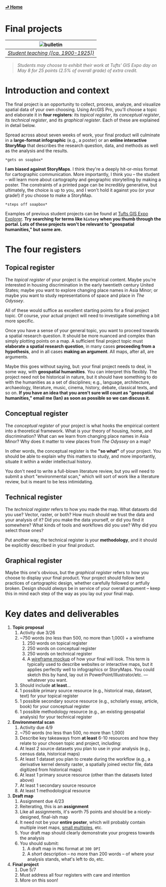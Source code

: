 [**⮐ Home**](../)

# Final projects

| ![bulletin](https://iiif.digitalcommonwealth.org/iiif/2/commonwealth:2v23w8155/660,705,1783,845/1200,/0/default.jpg) |
| :-------------------------------------------------------------------------------------------------------------------: |
| *[Student teaching ([ca. 1900-1925])](https://www.digitalcommonwealth.org/search/commonwealth:2v23w814w)* |

> *Students may choose to exhibit their work at Tufts' GIS Expo day on May 8 for 25 points (2.5% of overall grade) of extra credit.*

# Introduction and context

The final project is an opportunity to collect, process, analyze, and visualize spatial data of your own choosing. Using ArcGIS Pro, you'll choose a topic and elaborate it in **four registers**: its *topical register*, its *conceptual register*, its *technical register*, and its *graphical register*. Each of these are explained in detail below.

Spread across about seven weeks of work, your final product will culminate in a **large-format infographic** (e.g., a poster) or an **online interactive StoryMap** that describes the research question, data, and methods as well as the analysis and the results.

`*gets on soapbox*`

**I am biased against StoryMaps**. I think they're a deeply hit-or-miss format for cartographic communication. More importantly, I think you – the student – will learn more about cartography and geographic storytelling by making a poster. The constraints of a printed page can be incredibly generative, but ultimately, the choice is up to you, and I won't hold it against you (or your grade!) if you choose to make a StoryMap.

`*steps off soapbox*`

Examples of previous student projects can be found at [Tufts GIS Expo Explorer](https://expoexplorer.it.tufts.edu/). **Try searching for terms like `history` when you thumb through the portal. Lots of these projects won't be relevant to "geospatial humanities," but some are.** 

# The four registers

## Topical register

The *topical register* of your project is the empirical content. Maybe you're interested in housing discrimination in the early twentieth century United States; maybe you want to explore changing place names in Asia Minor; or maybe you want to study representations of space and place in *The Odyssey*.

All of these would suffice as excellent starting points for a final project topic. Of course, your actual project will need to investigate something a bit more specific.

Once you have a sense of your general topic, you want to proceed towards a spatial research question. It should be more nuanced and complex than simply plotting points on a map. A sufficient final project topic must **elaborate a spatial research question**, in many cases **proceeding from a hypothesis**, and in all cases **making an argument**. All maps, after all, are arguments.

Maybe this goes without saying, but: your final project needs to deal, in some way, with **geospatial humanities**. You can interpret this flexibly. The project need not be historical in nature, but it should have something to do with the humanities as a set of disciplines; e.g., language, architecture, archaeology, literature, music, cinema, history, debate, classical texts, and so on. **If you have an idea that you aren't sure will count as "geospatial humanities," email me (Ian) as soon as possible so we can discuss it.**

## Conceptual register

The *conceptual register* of your project is what hooks the empirical content into a theoretical framework. What is your theory of housing, home, and discrimination? What can we learn from changing place names in Asia Minor? Why does it matter to view places from *The Odyssey* on a map?

In other words, the conceptual register is the **"so what"** of your project. You should be able to explain why this matters to study, and more importantly, situate it within a wider intellectual history.

You don't need to write a full-blown literature review, but you *will* need to submit a short "environmental scan," which will sort of work like a literature review, but is meant to be less intimidating.

## Technical register

The *technical register* refers to how you made the map. What datasets did you use? Vector, raster, or both? How much should we trust the data and your analysis of it? Did you make the data yourself, or did you find it somewhere? What kinds of tools and workflows did you use? Why did you select those ones?

Put another way, the technical register is your **methodology**, and it should be explicitly described in your final product.

## Graphical register

Maybe this one's obvious, but the *graphical register* refers to how you choose to display your final product. Your project should follow best practices of cartographic design, whether carefully followed or artfully broken. Design should *always* be in service of your overall argument – keep this in mind each step of the way as you lay out your final map. 

# Key dates and deliverables

1. **Topic proposal**
   1. Activity due 3/26
   2. ~750 words (no less than 500, no more than 1,000) + a wireframe
      1. 250 words on topical register
      2.  250 words on conceptual register
      3.  250 words on technical register
      4.  A [wireframe mockup](https://en.wikipedia.org/wiki/Website_wireframe) of how your final will look. This term is typically used to describe websites or interactive maps, but it applies perfectly well to infographics or StoryMaps. You could sketch this by hand, lay out in PowerPoint/Illustrator/etc. — whatever you want.
   3.  Should include **at least**...
      1.  1 possible primary source resource (e.g., historical map, dataset, text) for your topical register
      2.  1 possible secondary source resource (e.g., scholarly essay, article, book) for your conceptual register
      3.  1 possible methodology resource (e.g., an existing geospatial analysis) for your technical register
2. **Environmental scan**
   1.  Activity due 4/9
   2.  ~750 words (no less than 500, no more than 1,000)
   3.  Describe key takeaways from **at least** 6-10 resources and how they relate to your chosen topic and project, including:
      1.  At least 2 source datasets you plan to use in your analysis (e.g., census data, historical maps)
      2.  At least 1 dataset you plan to create during the workflow (e.g., a derivative kernel density raster, a spatially joined vector file, data digitized from historical maps)
      3.  At least 1 primary source resource (other than the datasets listed above)
      4.  At least 1 secondary source resource
      5.  At least 1 methodological resource
3. **Draft map**
   1. Assignment due 4/23
   2. Reiterating, this is an **assignment**
   3. Like all assignments, it's worth 75 points and should be a nicely-designed, final-ish map
   4. It need not be your **entire poster**, which will probably contain multiple inset maps, [small multiples](https://en.wikipedia.org/wiki/Small_multiple), etc.
   5. Your draft map should clearly demonstrate your progress towards the analysis
   6. You should submit:
      1. A draft map in `PNG` format at `300 DPI`
      2. A *short* description – no more than 200 words – of where your analysis stands, what's left to do, etc.
4. **Final project**
   1. Due 5/7
   2. Must address all four registers with care and intention
   3. More on this soon!

<!-------------------------------------[ Links ]
---------------------------------------->

[l]: #

<!---------------------------------[ Buttons ]--------------------------------->

[imp]: https://img.shields.io/badge/IMPORTANT!-red?style=plastic
[kc]: https://img.shields.io/badge/Key_considerations_and_dates-blue?style=plastic